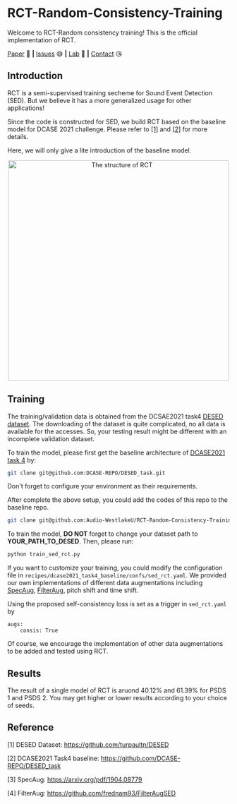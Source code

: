 # RCT-Random-Consistency-Training

Welcome to RCT-Random consistency training! This is the official implementation of RCT.

[Paper](google.com) :star_struck: **|** [Issues](https://github.com/Audio-WestlakeU/RCT-Random-Consistency-Training/issues) :sweat_smile:
 **|** [Lab](https://github.com/Audio-WestlakeU) :hear_no_evil: **|** [Contact](sao_year@126.com) :kissing_heart:

## Introduction

RCT is a semi-supervised training secheme for Sound Event Detection (SED). But we believe it has a more generalized
usage for other applications!

Since the code is constructed for SED, we build RCT based on the baseline model for DCASE 2021 challenge. Please refer
to [[1]](https://github.com/turpaultn/DESED) and [[2]](https://github.com/DCASE-REPO/DESED_task) for more details. 

Here, we will only give a lite introduction of the baseline model.
<div  align="center">    
<image src="/imgs/rct_structure.PNG"  width="500" alt="The structure of RCT" />
</div>

## Training

The training/validation data is obtained from the DCSAE2021 task4 [DESED dataset](https://github.com/turpaultn/DESED).
The downloading of the dataset is quite complicated, no all data is available for the accesses. So, your testing result might
be different with an incomplete validation dataset.

To train the model, please first get the baseline architecture of [DCASE2021 task 4](https://github.com/DCASE-REPO/DESED_task)
by:
```bash
git clone git@github.com:DCASE-REPO/DESED_task.git
```
Don't forget to configure your environment as their requirements.

After complete the above setup, you could add the codes of this repo to the baseline repo.

```bash
git clone git@github.com:Audio-WestlakeU/RCT-Random-Consistency-Training.git
```

To train the model, **DO NOT** forget to change your dataset path to **YOUR_PATH_TO_DESED**. Then, please run:
```bash
python train_sed_rct.py
```

If you want to customize your training, you could modify the configuration file in 
`recipes/dcase2021_task4_baseline/confs/sed_rct.yaml`. We provided our own implementations of different data augmentations including
[SpecAug](https://arxiv.org/pdf/1904.08779.pdf?source=post_page---------------------------), 
[FilterAug](https://github.com/frednam93/FilterAugSED), pitch shift and time shift.

Using the proposed self-consistency loss is set as a trigger in `sed_rct.yaml` by
```angular2html
augs:    
    consis: True 
```

Of course, we encourage the implementation of other data augmentations to be added and tested using RCT.

## Results
The result of a single model of RCT is aruond 40.12% and 61.39% for PSDS 1 and PSDS 2.
You may get higher or lower results according to your choice of seeds.

## Reference
[1] DESED Dataset: https://github.com/turpaultn/DESED

[2] DCASE2021 Task4 baseline: https://github.com/DCASE-REPO/DESED_task

[3] SpecAug: https://arxiv.org/pdf/1904.08779

[4] FilterAug: https://github.com/frednam93/FilterAugSED